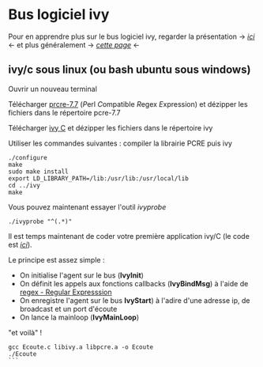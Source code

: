 # Bus logiciel ivy

Pour en apprendre plus sur le bus logiciel ivy, regarder la présentation -> [*ici*](https://github.com/truillet/upssitech/blob/master/SRI/3A/ID/Cours/C_ivy_2.3.pdf) <- et plus généralement -> [*cette page*](https://github.com/truillet/upssitech/wiki/Interaction-Distribu%C3%A9e) <- 

## ivy/c sous linux (ou bash ubuntu sous windows)
Ouvrir un nouveau terminal

Télécharger [prcre-7.7](https://github.com/truillet/ivy/blob/master/lib/pcre-7.7.zip) (*P*erl *C*ompatible *R*egex *E*xpression) et dézipper les fichiers dans le répertoire pcre-7.7

Télécharger [ivy C](https://github.com/truillet/ivy/blob/master/lib/ivy.zip) et dézipper les fichiers dans le répertoire ivy

Utiliser les commandes suivantes : compiler la librairie PCRE puis ivy
```cd prce-7.7
./configure
make
sudo make install
export LD_LIBRARY_PATH=/lib:/usr/lib:/usr/local/lib
cd ../ivy
make
```
Vous pouvez maintenant essayer l'outil *ivyprobe*

```
./ivyprobe "^(.*)"
```

Il est temps maintenant de coder votre première application ivy/C (le code est [*ici*](https://github.com/truillet/ivy/blob/master/code/example_c.zip)). 

Le principe est assez simple : 
* On initialise l'agent sur le bus (**IvyInit**)
* On définit les appels aux fonctions callbacks (**IvyBindMsg**) à l'aide de [regex - Regular Expresssion](https://regexr.com) 
* On enregistre l'agent sur le bus **IvyStart**) à l'adire d'une adresse ip, de broadcast et un port d'écoute
* On lance la mainloop (**IvyMainLoop**)

"et voilà" ! 

````
gcc Ecoute.c libivy.a libpcre.a -o Ecoute
./Ecoute
```


